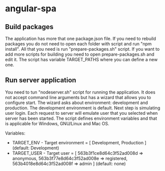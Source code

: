 # angular-spa

Build packages
-------------------------------
The application has more that one package.json file. If you need to rebuild packages you do not need to open
each folder with script and run "npm install". All that you need is run "prepare-packages.sh" script.
If you want to add more scripts for building you need to open prepare-packages.sh and edit it.
The script has variable TARGET_PATHS where you can define a new one.

Run server application
-------------------------------
You need to tun "nodeserver.sh" script for running the application. It does not accept command line arguments
but has a wizard that allows you to configure start. The wizard asks about environment: development and production.
The development environment is default. Next step is simulating user login. Each request to server will emulate user
that you selected when server has been started. The script defines environment variables and that is applicable for
Windows, GNU/Linux and Mac OS.

Variables:
- TARGET_ENV - Target environment = [ Development, Production ] (default: Development)
- TARGET_USER - Target user = [ 
  563b3f1ce8d64c3f52ad008d => anonymous,
  563b3f77e8d64c3f52ad008e => registered,
  563b4018e8d64c3f52ad008f => admin
] (default: none)